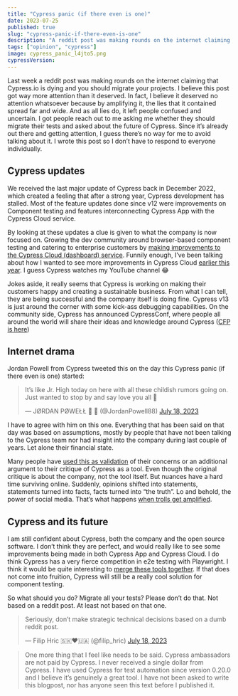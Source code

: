 ```yaml
---
title: "Cypress panic (if there even is one)"
date: 2023-07-25
published: true
slug: "cypress-panic-if-there-even-is-one"
description: "A reddit post was making rounds on the internet claiming that Cypress.io is dying and you should migrate your projects. I believe this post got way more attention than it deserved. In fact, I believe it deserved no attention whatsoever because by amplifying it, the lies that it contained spread far and wide. "
tags: ["opinion", "cypress"]
image: cypress_panic_l4jto5.png
cypressVersion:
---
```

Last week a reddit post was making rounds on the internet claiming that Cypress.io is dying and you should migrate your projects. I believe this post got way more attention than it deserved. In fact, I believe it deserved no attention whatsoever because by amplifying it, the lies that it contained spread far and wide. And as all lies do, it left people confused and uncertain. I got people reach out to me asking me whether they should migrate their tests and asked about the future of Cypress. Since it’s already out there and getting attention, I guess there’s no way for me to avoid talking about it. I wrote this post so I don’t have to respond to everyone individually.

## Cypress updates
We received the last major update of Cypress back in December 2022, which created a feeling that after a strong year, Cypress development has stalled. Most of the feature updates done since v12 were improvements on Component testing and features interconnecting Cypress App with the Cypress Cloud service.

By looking at these updates a clue is given to what the company is now focused on. Growing the dev community around browser-based component testing and catering to enterprise customers by [making improvements to the Cypress Cloud \(dashboard\) service](https://twitter.com/_jessicasachs/status/1681309400877912064). Funnily enough, I’ve been talking about how I wanted to see more improvements in Cypress Cloud [earlier this year](https://www.youtube.com/watch?v=xstUjKOL4zY). I guess Cypress watches my YouTube channel 😂

Jokes aside, it really seems that Cypress is working on making their customers happy and creating a sustainable business. From what I can tell, they are being successful and the company itself is doing fine. Cypress v13 is just around the corner with some kick-ass debugging capabilities. On the community side, Cypress has announced CypressConf, where people all around the world will share their ideas and knowledge around Cypress ([CFP is here](https://bit.ly/cypressconfCFP))

## Internet drama
Jordan Powell from Cypress tweeted this on the day this Cypress panic (if there even is one) started:
<blockquote class="twitter-tweet"><p lang="en" dir="ltr">It’s like Jr. High today on here with all these childish rumors going on. Just wanted to stop by and say love you all 👊</p>&mdash; JØRDAN PØWEŁŁ 🥑 🚀 (@JordanPowell88) <a href="https://twitter.com/JordanPowell88/status/1681362036494565376?ref_src=twsrc%5Etfw">July 18, 2023</a></blockquote> <script async src="https://platform.twitter.com/widgets.js" charset="utf-8"></script>

I have to agree with him on this one. Everything that has been said on that day was based on assumptions, mostly by people that have not been talking to the Cypress team nor had insight into the company during last couple of years. Let alone their financial state.

Many people have [used this as validation](https://twitter.com/bahmutov/status/1681271097344380928/retweets/with_comments) of their concerns or an additional argument to their critique of Cypress as a tool. Even though the original critique is about the company, not the tool itself. But nuances have a hard time surviving online. Suddenly, opinions shifted into statements, statements turned into facts, facts turned into “the truth”. Lo and behold, the power of social media. That’s what happens [when trolls get amplified](https://twitter.com/Lachlan19900/status/1681448915839905793).

## Cypress and its future
I am still confident about Cypress, both the company and the open source software. I don’t think they are perfect, and would really like to see some improvements being made in both Cypress App and Cypress Cloud. I do think Cypress has a very fierce competition in e2e testing with Playwright. I think it would be quite interesting to [merge these tools together](https://twitter.com/_jessicasachs/status/1681309404153675780). If that does not come into fruition, Cypress will still be a really cool solution for component testing.

So what should you do? Migrate all your tests? Please don’t do that. Not based on a reddit post. At least not based on that one.
<blockquote class="twitter-tweet"><p lang="en" dir="ltr">Seriously, don’t make strategic technical decisions based on a dumb reddit post.</p>&mdash; Filip Hric 🇸🇰❤️🇺🇦 (@filip_hric) <a href="https://twitter.com/filip_hric/status/1681373989287886856?ref_src=twsrc%5Etfw">July 18, 2023</a></blockquote> <script async src="https://platform.twitter.com/widgets.js" charset="utf-8"></script>

> One more thing that I feel like needs to be said. Cypress ambassadors are not paid by Cypress. I never received a single dollar from Cypress. I have used Cypress for test automation since version 0.20.0 and I believe it’s genuinely a great tool. I have not been asked to write this blogpost, nor has anyone seen this text before I published it.